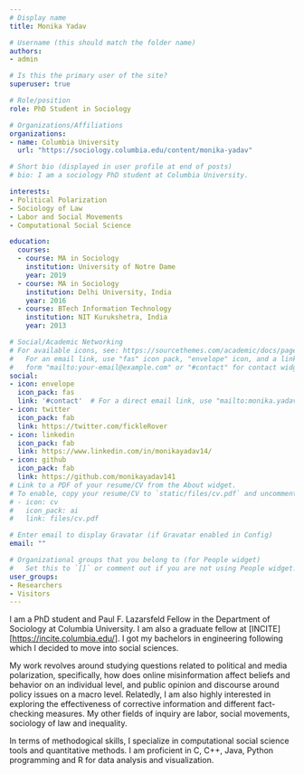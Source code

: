 ```yaml
---
# Display name
title: Monika Yadav

# Username (this should match the folder name)
authors:
- admin

# Is this the primary user of the site?
superuser: true

# Role/position
role: PhD Student in Sociology

# Organizations/Affiliations
organizations:
- name: Columbia University
  url: "https://sociology.columbia.edu/content/monika-yadav"

# Short bio (displayed in user profile at end of posts)
# bio: I am a sociology PhD student at Columbia University. 

interests:
- Political Polarization
- Sociology of Law
- Labor and Social Movements
- Computational Social Science

education:
  courses:
  - course: MA in Sociology
    institution: University of Notre Dame
    year: 2019
  - course: MA in Sociology
    institution: Delhi University, India
    year: 2016
  - course: BTech Information Technology
    institution: NIT Kurukshetra, India
    year: 2013

# Social/Academic Networking
# For available icons, see: https://sourcethemes.com/academic/docs/page-builder/#icons
#   For an email link, use "fas" icon pack, "envelope" icon, and a link in the
#   form "mailto:your-email@example.com" or "#contact" for contact widget.
social:
- icon: envelope
  icon_pack: fas
  link: '#contact'  # For a direct email link, use "mailto:monika.yadav@columbia.edu".
- icon: twitter
  icon_pack: fab
  link: https://twitter.com/fickleRover
- icon: linkedin
  icon_pack: fab
  link: https://www.linkedin.com/in/monikayadav14/
- icon: github
  icon_pack: fab
  link: https://github.com/monikayadav141
# Link to a PDF of your resume/CV from the About widget.
# To enable, copy your resume/CV to `static/files/cv.pdf` and uncomment the lines below.
# - icon: cv
#   icon_pack: ai
#   link: files/cv.pdf

# Enter email to display Gravatar (if Gravatar enabled in Config)
email: ""

# Organizational groups that you belong to (for People widget)
#   Set this to `[]` or comment out if you are not using People widget.
user_groups:
- Researchers
- Visitors
---
```


I am a PhD student and Paul F. Lazarsfeld Fellow in the Department of Sociology at Columbia University. I am also a graduate fellow at [INCITE] [https://incite.columbia.edu/]. I got my bachelors in engineering following which I decided to move into social sciences.

My work revolves around studying questions related to political and media polarization, specifically, how does online misinformation affect beliefs and behavior on an individual level, and public opinion and discourse around policy issues on a macro level. Relatedly, I am also highly interested in exploring the effectiveness of corrective information and different fact-checking measures. My other fields of inquiry are labor, social movements, sociology of law and inequality. 

In terms of methodogical skills, I specialize in computational social science tools and quantitative methods. I am proficient in C, C++, Java, Python programming and R for data analysis and visualization.


